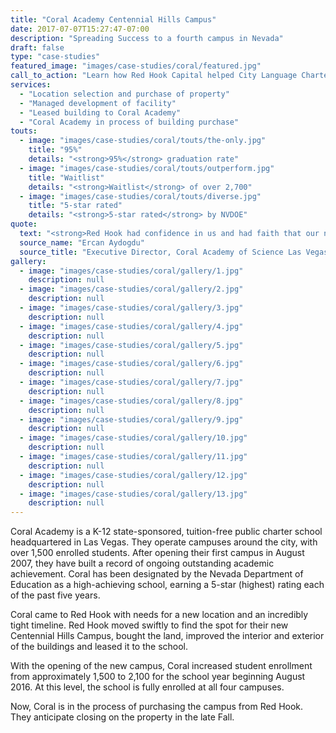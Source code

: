 ```yaml
---
title: "Coral Academy Centennial Hills Campus"
date: 2017-07-07T15:27:47-07:00
description: "Spreading Success to a fourth campus in Nevada"
draft: false
type: "case-studies"
featured_image: "images/case-studies/coral/featured.jpg"
call_to_action: "Learn how Red Hook Capital helped City Language Charter School (CLIC) get through their entitlement phase!"
services:
  - "Location selection and purchase of property"
  - "Managed development of facility"
  - "Leased building to Coral Academy"
  - "Coral Academy in process of building purchase"
touts:
  - image: "images/case-studies/coral/touts/the-only.jpg"
    title: "95%"
    details: "<strong>95%</strong> graduation rate"
  - image: "images/case-studies/coral/touts/outperform.jpg"
    title: "Waitlist"
    details: "<strong>Waitlist</strong> of over 2,700"
  - image: "images/case-studies/coral/touts/diverse.jpg"
    title: "5-star rated"
    details: "<strong>5-star rated</strong> by NVDOE"
quote:
  text: "<strong>Red Hook had confidence in us and had faith that our new campus would be a success.</strong> Red Hook closed on a vacant two-story building in January 2016 and completed the interior and exterior improvements by July 2016.  We were able to open our doors in August 2016 fully enrolled with 600 students.  Our new campus is thriving and we couldn't have done it without a great partner like Red Hook!"
  source_name: "Ercan Aydogdu"
  source_title: "Executive Director, Coral Academy of Science Las Vegas"
gallery:
  - image: "images/case-studies/coral/gallery/1.jpg"
    description: null
  - image: "images/case-studies/coral/gallery/2.jpg"
    description: null
  - image: "images/case-studies/coral/gallery/3.jpg"
    description: null
  - image: "images/case-studies/coral/gallery/4.jpg"
    description: null
  - image: "images/case-studies/coral/gallery/5.jpg"
    description: null
  - image: "images/case-studies/coral/gallery/6.jpg"
    description: null
  - image: "images/case-studies/coral/gallery/7.jpg"
    description: null
  - image: "images/case-studies/coral/gallery/8.jpg"
    description: null
  - image: "images/case-studies/coral/gallery/9.jpg"
    description: null
  - image: "images/case-studies/coral/gallery/10.jpg"
    description: null
  - image: "images/case-studies/coral/gallery/11.jpg"
    description: null
  - image: "images/case-studies/coral/gallery/12.jpg"
    description: null
  - image: "images/case-studies/coral/gallery/13.jpg"
    description: null
---
```


Coral Academy is a K-12 state-sponsored, tuition-free public charter school headquartered in Las Vegas. They operate campuses around the city, with over 1,500 enrolled students. After opening their first campus in August 2007, they have built a record of ongoing outstanding academic achievement. Coral has been designated by the Nevada Department of Education as a high-achieving school, earning a 5-star (highest) rating each of the past five years.

Coral came to Red Hook with needs for a new location and an incredibly tight timeline. Red Hook moved swiftly to find the spot for their new Centennial Hills Campus, bought the land, improved the interior and exterior of the buildings and leased it to the school.

With the opening of the new campus, Coral increased student enrollment from approximately 1,500 to 2,100 for the school year beginning August 2016. At this level, the school is fully enrolled at all four campuses.

Now, Coral is in the process of purchasing the campus from Red Hook. They anticipate closing on the property in the late Fall.



